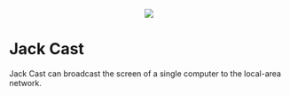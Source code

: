 <p align="center">
  <img src="https://user-images.githubusercontent.com/31190219/57265900-54d4e600-703f-11e9-9ad2-24f5baf3a02f.png">
</p>

# Jack Cast

Jack Cast can broadcast the screen of a single computer to the local-area network.


